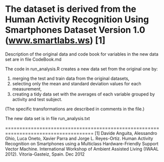 The dataset is derived from the Human Activity Recognition Using Smartphones Dataset
Version 1.0 (www.smartlabs.ws) [1]
=====================================================================================

Description of the original data and code book for variables in the new data set are in file CodeBook.md

The code in run_analysis.R creates a new data set from the original one by:
1. merging the test and train data from the original datasets,
2. selecting only the mean and standard deviation values for each measurement, 
3. creating a tidy data set with the averages of each variable grouped by activity and test subject.

(The specific transformations are described in comments in the file.)

The new data set is in file run_analysis.txt



=====================================================================================
[1] Davide Anguita, Alessandro Ghio, Luca Oneto, Xavier Parra and Jorge L. Reyes-Ortiz. Human Activity Recognition on Smartphones using a Multiclass Hardware-Friendly Support Vector Machine. International Workshop of Ambient Assisted Living (IWAAL 2012). Vitoria-Gasteiz, Spain. Dec 2012